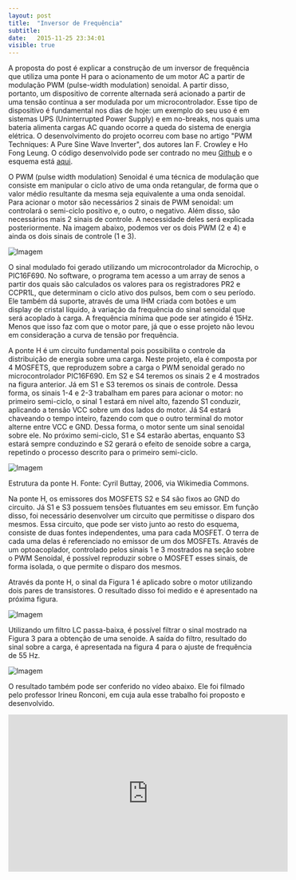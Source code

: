 ```yaml
---
layout: post
title:  "Inversor de Frequência"
subtitle:
date:   2015-11-25 23:34:01
visible: true
---
```


A proposta do post é explicar a construção de um inversor de frequência que utiliza uma ponte H para o acionamento de um motor AC a partir de modulação PWM (pulse-width modulation) senoidal. A partir disso, portanto, um dispositivo de corrente alternada será acionado a partir de uma tensão contínua a ser modulada por um microcontrolador. Esse tipo de dispositivo é fundamental nos dias de hoje: um exemplo do seu uso é em sistemas UPS (Uninterrupted Power Supply) e em no-breaks, nos quais uma bateria alimenta cargas AC quando ocorre a queda do sistema de energia elétrica. O desenvolvimento do projeto ocorreu com base no artigo "PWM Techniques: A Pure Sine Wave Inverter", dos autores Ian F. Crowley e Ho Fong Leung. O código desenvolvido pode ser contrado no meu <a href="https://github.com/marcohab/inverter">Github</a> e o esquema está <a href="{{ site.baseurl}}/files/inversor/inversor.pdf">aqui</a>.

O PWM (pulse width modulation) Senoidal é uma técnica de modulação que consiste em manipular o ciclo ativo de uma onda retangular, de forma que o valor médio resultante da mesma seja equivalente a uma onda senoidal. Para acionar o motor são necessários 2 sinais de PWM senoidal: um controlará o semi-ciclo positivo e, o outro, o negativo. Além disso, são necessários mais 2 sinais de controle. A necessidade deles será explicada posteriormente. Na imagem abaixo, podemos ver os dois PWM (2 e 4) e ainda os dois sinais de controle (1 e 3).

<p class="center"><img src="{{ site.baseurl}}/files/inversor/fig1.png" alt="Imagem" /></p>

O sinal modulado foi gerado utilizando um microcontrolador da Microchip, o PIC16F690. No software, o programa tem acesso a um array de senos a partir dos quais são calculados os valores para os registradores PR2 e CCPR1L, que determinam o ciclo ativo dos pulsos, bem com o seu período. Ele também dá suporte, através de uma IHM criada com botões e um display de cristal líquido, à variação da frequência do sinal senoidal que será acoplado à carga. A frequência mínima que pode ser atingido é 15Hz. Menos que isso faz com que o motor pare, já que o esse projeto não levou em consideração a curva de tensão por frequência.

A ponte H é um circuito fundamental pois possibilita o controle da distribuição de energia sobre uma carga.  Neste projeto, ela é composta por 4 MOSFETS, que reproduzem sobre a carga o PWM senoidal gerado no microcontrolador PIC16F690. Em S2 e S4 teremos os sinais 2 e 4 mostrados na figura anterior. Já em S1 e S3 teremos os sinais de controle. Dessa forma, os sinais 1-4 e 2-3 trabalham em pares para acionar o motor: no primeiro semi-ciclo, o sinal 1 estará em nível alto, fazendo S1 conduzir, aplicando a tensão VCC sobre um dos lados do motor. Já S4 estará chaveando o tempo inteiro, fazendo com que o outro terminal do motor alterne entre VCC e GND. Dessa forma, o motor sente um sinal senoidal sobre ele. No próximo semi-ciclo, S1 e S4 estarão abertas, enquanto S3 estará sempre conduzindo e S2 gerará o efeito de senoide sobre a carga, repetindo o processo descrito para o primeiro semi-ciclo.

<p class="center"><img src="{{ site.baseurl}}/files/inversor/fig2.png" alt="Imagem" /></p>
<p class="center">Estrutura da ponte H. Fonte: Cyril Buttay, 2006, via Wikimedia Commons.</p>

Na ponte H, os emissores dos MOSFETS S2 e S4 são fixos ao GND do circuito. Já S1 e S3 possuem tensões flutuantes em seu emissor. Em função disso, foi necessário desenvolver um circuito que permitisse o disparo dos mesmos. Essa circuito, que pode ser visto junto ao resto do esquema, consiste de duas fontes independentes, uma para cada MOSFET. O terra de cada uma delas é referenciado no emissor de um dos MOSFETs. Através de um optoacoplador, controlado pelos sinais 1 e 3 mostrados na seção sobre o PWM Senoidal, é possível reproduzir sobre o MOSFET esses sinais, de forma isolada, o que permite o disparo dos mesmos.

Através da ponte H, o sinal da Figura 1 é aplicado sobre o motor utilizando dois pares de transistores. O resultado disso foi medido e é apresentado na próxima figura.

<p class="center"><img src="{{ site.baseurl}}/files/inversor/fig3.png" alt="Imagem" /></p>

Utilizando um filtro LC passa-baixa, é possível filtrar o sinal mostrado na Figura 3 para a obtenção de uma senoide. A saída do filtro, resultado do sinal sobre a carga, é apresentada na figura 4 para o ajuste de frequência de 55 Hz.

<p class="center"><img src="{{ site.baseurl}}/files/inversor/fig4.png" alt="Imagem" /></p>

O resultado também pode ser conferido no vídeo abaixo. Ele foi filmado pelo professor Irineu Ronconi, em cuja aula esse trabalho foi proposto e desenvolvido.

<div class="video-container">
  <iframe width="560" height="315" src="https://www.youtube.com/embed/STzr3Vs4PLY" frameborder="0" allowfullscreen></iframe>
</div>